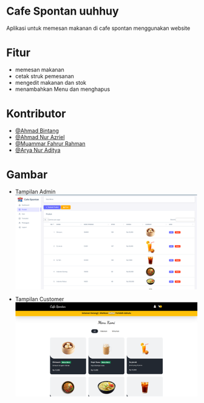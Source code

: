 # Cafe Spontan uuhhuy


Aplikasi untuk memesan makanan di cafe spontan menggunakan website

# Fitur
-  memesan makanan
-  cetak struk pemesanan
-  mengedit makanan dan stok
-  menambahkan Menu dan menghapus

# Kontributor

- [@Ahmad Bintang](https://github.com/ahmadbintang74) 
- [@Ahmad Nur Azriel](https://github.com/ahmadnurazril05) 
- [@Muammar Fahrur Rahman](https://github.com/amarr24) 
- [@Arya Nur Aditya](https://github.com/AryaAditya33) 



# Gambar
- Tampilan Admin
![Alt text](https://github.com/ripmannn/cafe-spontan-wp3project/blob/main/assets/preview/admin_cafe_spontan.png)

- Tampilan Customer
![Alt text](https://github.com/ripmannn/cafe-spontan-wp3project/blob/main/assets/preview/cust_cafe_spontan.png)


